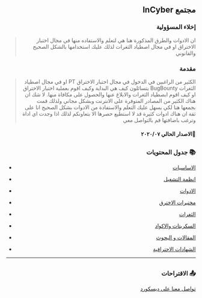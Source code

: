 <h2 dir='rtl' align='right'>مجتمع InCyber</h2>
<h3 dir='rtl' align='right'>إخلاء المسؤولية</h3>

> <p dir='rtl' align='right'>ان الادوات والطرق المذكورة هنا هي لتعلم والاستفاده منها في مجال اختبار الاختراق او في مجال اصطياد الثغرات لذلك عليك استخدامها بالشكل الصحيح والقانوني </p>
<h3 dir='rtl' align='right'>مقدمة</h3>

> <p dir='rtl' align='right'> الكثير من الراغبين في الدخول في مجال اختبار الاختراق PT او في مجال اصطياد الثغرات BugBounty يتسائلون كيف هي البداية وكيف اقوم بعملية اختبار الاختراق او كيف اقوم ابصطياد الثغرات والابلاغ عنها والحصول على مكافاة منها. لا شك ان هناك الكثير من المصادر المتوفرة على الانترنت وبشكل مجاني ولذلك قمت بجمعها هنا لكي يسهل عليك التعلم والاستفادة من الادوات بشكل الصحيح  انا على ثقة ان هناك ادوات كثيرة قد لا استطيع حصرها الا بتعاونكم لذلك اذا وجدت اي اداة وترغب باضافتها قم بالتواصل معي</p>
<h4 dir='rtl' align='right'>🔖الاصدار الحالي ٢٠٢٠/٠٧</h4>

## <h3 dir='rtl' align='right'>📚 جدول المحتويات  </h3>

<p dir='rtl' align='right'> 
  
  - [<p dir='rtl' align='right'> الاساسيات</p>](/assets/basics.md)
  - [<p dir='rtl' align='right'> انظمة التشغيل</p>](/assets/basics.md)
  - [<p dir='rtl' align='right'> الادوات</p>](/assets/basics.md)
  - [<p dir='rtl' align='right'> مختبرات الاخترق</p>](/assets/basics.md)
  - [<p dir='rtl' align='right'> الثغرات</p>](/assets/basics.md)
  - [<p dir='rtl' align='right'> السكربتات والاكواد</p>](/assets/basics.md)
  - [<p dir='rtl' align='right'> المقالات و البحوث</p>](/assets/basics.md)
  - [<p dir='rtl' align='right'> الشهادات الاحترافية</p>](/assets/basics.md)
  
  ---
## <h3 dir='rtl' align='right'>📤 الاقتراحات  </h3>

[<p dir='rtl' align='right'> تواصل معنا على ديسكورد</p>](https://discord.gg/5MtNfwy)
